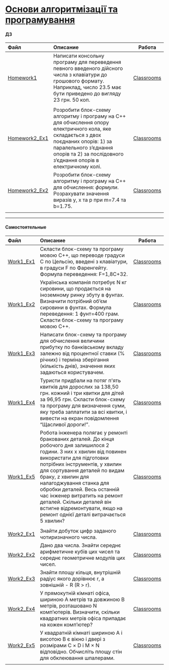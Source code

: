 # [Основи алгоритмізації та програмування](https://classroom.google.com/u/1/c/NDMwNDYxNjY3NjM1)

#### ДЗ
| Файл | Описание | Работа |
|:-----|:---------|:------:|
| [Homework1](https://github.com/AnriaruDoragon/VKMNAU-CPP-Exercises/blob/5bf332c3491a16489cc97b95eaa9a014a2615aa8/Homework1/Homework1.cpp) | Написати консольну програму для переведення певного введеного дійсного числа з клавіатури до грошового формату. Наприклад, число 23.5 має бути приведено до вигляду 23 грн. 50 коп. | [Classrooms](https://classroom.google.com/u/1/c/NDMwNDYxNjY3NjM1/a/NDM3MDU2NzE5MzAw/details) |
| | | |
| [Homework2_Ex1](https://github.com/AnriaruDoragon/VKMNAU-CPP-Exercises/blob/5bf332c3491a16489cc97b95eaa9a014a2615aa8/Homework2_Ex1/Homework2_Ex1.cpp) | Розробити блок-схему алгоритму і програму на С++ для обчислення опору електричного кола, яке складається з двох поєднаних опорів: 1) за паралельного з’єднання опорів та 2) за послідовного з’єднання опорів в електричному колі. | [Classrooms](https://classroom.google.com/u/1/c/NDMwNDYxNjY3NjM1/a/NDMwNjA1OTA3NTgw/details) |
| [Homework2_Ex2](https://github.com/AnriaruDoragon/VKMNAU-CPP-Exercises/blob/5bf332c3491a16489cc97b95eaa9a014a2615aa8/Homework2_Ex2/Homework2_Ex2.cpp) | Розробити блок-схему алгоритму і програму на С++ для обчислення: *формули*. Розрахувати значення виразів y, x та p при m=7.4 та b=1.75. | [Classrooms](https://classroom.google.com/u/1/c/NDMwNDYxNjY3NjM1/a/NDMwNjA1OTA3NTgw/details) |
| | | |

---

#### Самостоятельные
| Файл | Описание | Работа |
|:-----|:---------|:------:|
| [Work1_Ex1](https://github.com/AnriaruDoragon/VKMNAU-CPP-Exercises/blob/5bf332c3491a16489cc97b95eaa9a014a2615aa8/Work1_Ex1/Work1_Ex1.cpp) | Скласти блок-схему та програму мовою С++, що переводе градуси С по Цельсію, введені з клавіатури, в градуси F по Фаренгейту. Формула переведення: F=1,8C+32. | [Classrooms](https://classroom.google.com/u/1/c/NDMwNDYxNjY3NjM1/a/NDMzNzQ3ODcxNzY2/details) |
| [Work1_Ex2](https://github.com/AnriaruDoragon/VKMNAU-CPP-Exercises/blob/5bf332c3491a16489cc97b95eaa9a014a2615aa8/Work1_Ex2/Work1_Ex2.cpp) | Українська компанія потребує N кг сировини, що продається на іноземному ринку збуту в фунтах. Визначити потрібний об’єм сировини в фунтах. Формула переведення: 1 фунт=400 грам. Скласти блок-схему та програму мовою С++. | [Classrooms](https://classroom.google.com/u/1/c/NDMwNDYxNjY3NjM1/a/NDMzNzQ3ODcxNzY2/details) |
| [Work1_Ex3](https://github.com/AnriaruDoragon/VKMNAU-CPP-Exercises/blob/5bf332c3491a16489cc97b95eaa9a014a2615aa8/Work1_Ex3/Work1_Ex3.cpp) | Написати блок-схему та програму для обчислення величини прибутку по банківському вкладу залежно від процентної ставки (% річних) і терміна зберігання (кількість днів), значення яких задаються користувачем. | [Classrooms](https://classroom.google.com/u/1/c/NDMwNDYxNjY3NjM1/a/NDMzNzQ3ODcxNzY2/details) |
| [Work1_Ex4](https://github.com/AnriaruDoragon/VKMNAU-CPP-Exercises/blob/5bf332c3491a16489cc97b95eaa9a014a2615aa8/Work1_Ex4/Work1_Ex4.cpp) | Туристи придбали на потяг п'ять квитків для дорослих за 138,50 грн. кожний і три квитки для дітей за 96,95 грн. Скласти блок-схему та програму для визначення суми, яку треба заплатити за всі квитки, і вивести на екран повідомлення “Щасливої дороги!”. | [Classrooms](https://classroom.google.com/u/1/c/NDMwNDYxNjY3NjM1/a/NDMzNzQ3ODcxNzY2/details) |
| [Work1_Ex5](https://github.com/AnriaruDoragon/VKMNAU-CPP-Exercises/blob/5bf332c3491a16489cc97b95eaa9a014a2615aa8/Work1_Ex5/Work1_Ex5.cpp) | Робота інженера полягає у ремонті бракованих деталей. До кінця робочого дня залишилося 2 години. З них х хвилин від повинен використати для підготовки потрібних інструментів, y хвилин для сортування деталей по видам браку, z хвилин для налагоджування станка для обробки деталей. Весь останній час інженер витратить на ремонт деталей. Скільки деталей він встигне відремонтувати, якщо на ремонт однієї деталі витрачається 5 хвилин? | [Classrooms](https://classroom.google.com/u/1/c/NDMwNDYxNjY3NjM1/a/NDMzNzQ3ODcxNzY2/details) |
| | | |
| [Work2_Ex1](https://github.com/AnriaruDoragon/VKMNAU-CPP-Exercises/blob/c81140e498fb6f242777ba5e389726687cbf17b4/Work2_Ex1/Work2_Ex1.cpp) | Знайти добуток цифр заданого чотиризначного числа. | [Classrooms](https://classroom.google.com/c/NDMwNDYxNjY3NjM1/a/NDM4NjY4NTE2ODg4/details) |
| [Work2_Ex2](https://github.com/AnriaruDoragon/VKMNAU-CPP-Exercises/blob/c81140e498fb6f242777ba5e389726687cbf17b4/Work2_Ex2/Work2_Ex2.cpp) | Дано два числа. Знайти середнє арифметичне кубів цих чисел та середнє геометричне модулів цих чисел. | [Classrooms](https://classroom.google.com/c/NDMwNDYxNjY3NjM1/a/NDM4NjY4NTE2ODg4/details) |
| [Work2_Ex3](https://github.com/AnriaruDoragon/VKMNAU-CPP-Exercises/blob/c81140e498fb6f242777ba5e389726687cbf17b4/Work2_Ex3/Work2_Ex3.cpp) | Знайти площу кільця, внутрішній радіус якого дорівнює r, а зовнішній - R (R > r). | [Classrooms](https://classroom.google.com/c/NDMwNDYxNjY3NjM1/a/NDM4NjY4NTE2ODg4/details) |
| [Work2_Ex4](https://github.com/AnriaruDoragon/VKMNAU-CPP-Exercises/blob/c81140e498fb6f242777ba5e389726687cbf17b4/Work2_Ex4/Work2_Ex4.cpp) | У прямокутній кімнаті офіса, шириною А метрів та довжиною В метрів, розташовано N комп’ютерів. Визначити, скільки квадратних метрів офіса припадає на кожен комп’ютер? | [Classrooms](https://classroom.google.com/c/NDMwNDYxNjY3NjM1/a/NDM4NjY4NTE2ODg4/details) |
| [Work2_Ex5](https://github.com/AnriaruDoragon/VKMNAU-CPP-Exercises/blob/c81140e498fb6f242777ba5e389726687cbf17b4/Work2_Ex5/Work2_Ex5.cpp) | У квадратній кімнаті шириною А і висотою B є вікно і двері з розмірами С × D і M × N відповідно. Обчисліть площу стін для обклеювання шпалерами. | [Classrooms](https://classroom.google.com/c/NDMwNDYxNjY3NjM1/a/NDM4NjY4NTE2ODg4/details) |
| | | |

